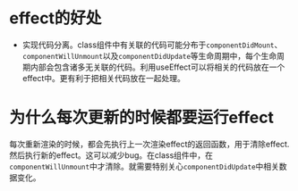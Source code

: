 # effect的好处
 - 实现代码分离。class组件中有关联的代码可能分布于`componentDidMount`、`componentWillUnmount`以及`componentDidUpdate`等生命周期中，每个生命周期内部会包含诸多无关联的代码。利用useEffect可以将相关的代码放在一个effect中。更有利于把相关代码放在一起处理。

# 为什么每次更新的时候都要运行effect
每次重新渲染的时候，都会先执行上一次渲染effect的返回函数，用于清除effect.然后执行新的effect。这可以减少bug。在class组件中，在`componentWillUnmount`中才清除。就需要特别关心`componentDidUpdate`中相关数据变化。